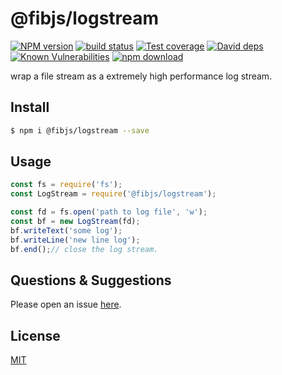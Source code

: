 # @fibjs/logstream

[![NPM version][npm-image]][npm-url]
[![build status][travis-image]][travis-url]
[![Test coverage][codecov-image]][codecov-url]
[![David deps][david-image]][david-url]
[![Known Vulnerabilities][snyk-image]][snyk-url]
[![npm download][download-image]][download-url]

[npm-image]: https://img.shields.io/npm/v/@fibjs/logstream.svg?style=flat-square
[npm-url]: https://npmjs.org/package/@fibjs/logstream
[travis-image]: https://img.shields.io/travis/fibjs-modules/logstream.svg?style=flat-square
[travis-url]: https://travis-ci.org/fibjs-modules/logstream
[codecov-image]: https://img.shields.io/codecov/c/github/fibjs-modules/logstream.svg?style=flat-square
[codecov-url]: https://codecov.io/github/fibjs-modules/logstream?branch=master
[david-image]: https://img.shields.io/david/fibjs-modules/logstream.svg?style=flat-square
[david-url]: https://david-dm.org/fibjs-modules/logstream
[snyk-image]: https://snyk.io/test/npm/@fibjs/logstream/badge.svg?style=flat-square
[snyk-url]: https://snyk.io/test/npm/@fibjs/logstream
[download-image]: https://img.shields.io/npm/dm/@fibjs/logstream.svg?style=flat-square
[download-url]: https://npmjs.org/package/@fibjs/logstream

wrap a file stream as a extremely high performance log stream.

## Install

```bash
$ npm i @fibjs/logstream --save
```

## Usage

```js
const fs = require('fs');
const LogStream = require('@fibjs/logstream');

const fd = fs.open('path to log file', 'w');
const bf = new LogStream(fd);
bf.writeText('some log');
bf.writeLine('new line log');
bf.end();// close the log stream.
```

## Questions & Suggestions

Please open an issue [here](https://github.com/fibjs-modules/logstream/issues).

## License

[MIT](License)